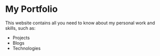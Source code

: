 # My Portfolio

This website contains all you need to know about my personal work and skills, such as:

* Projects
* Blogs
* Technologies